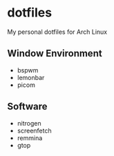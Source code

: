 # dotfiles

My personal dotfiles for Arch Linux

## Window Environment

* bspwm
* lemonbar
* picom

## Software

* nitrogen
* screenfetch
* remmina 
* gtop